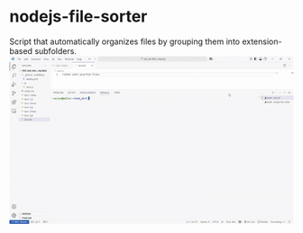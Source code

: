 # nodejs-file-sorter

Script that automatically organizes files by grouping them into extension-based subfolders.
![Demo](assets/demo.gif)

